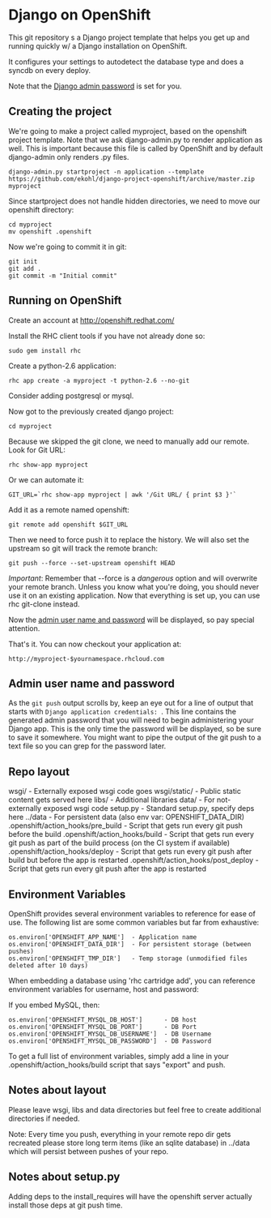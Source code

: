 Django on OpenShift
===================

This git repository s a Django project template that helps you get up and
running quickly w/ a Django installation on OpenShift.

It configures your settings to autodetect the database type and does a syncdb
on every deploy.

Note that the [Django admin password](#admin-user-name-and-password) is set for
you.


Creating the project
--------------------

We're going to make a project called myproject, based on the openshift project
template. Note that we ask django-admin.py to render application as well. This
is important because this file is called by OpenShift and by default
django-admin only renders .py files.

    django-admin.py startproject -n application --template https://github.com/ekohl/django-project-openshift/archive/master.zip myproject

Since startproject does not handle hidden directories, we need to move our
openshift directory:

    cd myproject
    mv openshift .openshift

Now we're going to commit it in git:

    git init
    git add .
    git commit -m "Initial commit"


Running on OpenShift
--------------------

Create an account at http://openshift.redhat.com/

Install the RHC client tools if you have not already done so:

    sudo gem install rhc

Create a python-2.6 application:

    rhc app create -a myproject -t python-2.6 --no-git

Consider adding postgresql or mysql.

Now got to the previously created django project:

    cd myproject

Because we skipped the git clone, we need to manually add our remote. Look for
Git URL:

    rhc show-app myproject

Or we can automate it:

    GIT_URL=`rhc show-app myproject | awk '/Git URL/ { print $3 }'`

Add it as a remote named openshift:

    git remote add openshift $GIT_URL

Then we need to force push it to replace the history. We will also set the
upstream so git will track the remote branch:

    git push --force --set-upstream openshift HEAD

*Important*: Remember that --force is a *dangerous* option and will overwrite your
remote branch. Unless you know what you're doing, you should never use it on an
existing application. Now that everything is set up, you can use rhc git-clone
instead.

Now the [admin user name and password](#admin-user-name-and-password) will be
displayed, so pay special attention.

That's it. You can now checkout your application at:

    http://myproject-$yournamespace.rhcloud.com


Admin user name and password
----------------------------
As the `git push` output scrolls by, keep an eye out for a line of output that
starts with `Django application credentials: `. This line contains the
generated admin password that you will need to begin administering your Django
app. This is the only time the password will be displayed, so be sure to save
it somewhere. You might want to pipe the output of the git push to a text file
so you can grep for the password later.


Repo layout
-----------
wsgi/ - Externally exposed wsgi code goes
wsgi/static/ - Public static content gets served here
libs/ - Additional libraries
data/ - For not-externally exposed wsgi code
setup.py - Standard setup.py, specify deps here
../data - For persistent data (also env var: OPENSHIFT\_DATA\_DIR)
.openshift/action\_hooks/pre\_build - Script that gets run every git push before the build
.openshift/action\_hooks/build - Script that gets run every git push as part of the build process (on the CI system if available)
.openshift/action\_hooks/deploy - Script that gets run every git push after build but before the app is restarted
.openshift/action\_hooks/post\_deploy - Script that gets run every git push after the app is restarted


Environment Variables
---------------------

OpenShift provides several environment variables to reference for ease
of use. The following list are some common variables but far from exhaustive:

    os.environ['OPENSHIFT_APP_NAME']  - Application name
    os.environ['OPENSHIFT_DATA_DIR']  - For persistent storage (between pushes)
    os.environ['OPENSHIFT_TMP_DIR']   - Temp storage (unmodified files deleted after 10 days)

When embedding a database using 'rhc cartridge add', you can reference environment
variables for username, host and password:

If you embed MySQL, then:

    os.environ['OPENSHIFT_MYSQL_DB_HOST']      - DB host
    os.environ['OPENSHIFT_MYSQL_DB_PORT']      - DB Port
    os.environ['OPENSHIFT_MYSQL_DB_USERNAME']  - DB Username
    os.environ['OPENSHIFT_MYSQL_DB_PASSWORD']  - DB Password

To get a full list of environment variables, simply add a line in your
.openshift/action\_hooks/build script that says "export" and push.


Notes about layout
------------------
Please leave wsgi, libs and data directories but feel free to create additional
directories if needed.

Note: Every time you push, everything in your remote repo dir gets recreated
please store long term items (like an sqlite database) in ../data which will
persist between pushes of your repo.


Notes about setup.py
--------------------

Adding deps to the install\_requires will have the openshift server actually
install those deps at git push time.
